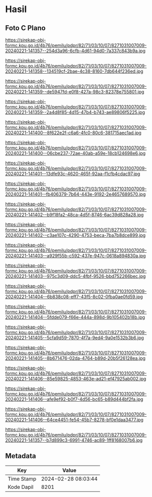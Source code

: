 # Hasil

## Foto C Plano

https://sirekap-obj-formc.kpu.go.id/4b76/pemilu/pdpr/82/71/03/10/07/8271031007009-20240221-141357--254d3a96-6cfb-4d61-94d0-7a337c843b9a.jpg

https://sirekap-obj-formc.kpu.go.id/4b76/pemilu/pdpr/82/71/03/10/07/8271031007009-20240221-141358--134519cf-2bae-4c38-8160-7db644f236ed.jpg

https://sirekap-obj-formc.kpu.go.id/4b76/pemilu/pdpr/82/71/03/10/07/8271031007009-20240221-141359--de5947fd-e0f8-427a-98c3-82378e755801.jpg

https://sirekap-obj-formc.kpu.go.id/4b76/pemilu/pdpr/82/71/03/10/07/8271031007009-20240221-141359--2a4d8f85-4d15-47b4-b743-ae89806f5225.jpg

https://sirekap-obj-formc.kpu.go.id/4b76/pemilu/pdpr/82/71/03/10/07/8271031007009-20240221-141400--8f622e2f-c6a6-4fc0-80c6-381715aec1ad.jpg

https://sirekap-obj-formc.kpu.go.id/4b76/pemilu/pdpr/82/71/03/10/07/8271031007009-20240221-141400--06cbe237-72ae-40ab-a59e-18cb124698e6.jpg

https://sirekap-obj-formc.kpu.go.id/4b76/pemilu/pdpr/82/71/03/10/07/8271031007009-20240221-141401--13dfe93c-4620-465f-92aa-f1cfb4cdac97.jpg

https://sirekap-obj-formc.kpu.go.id/4b76/pemilu/pdpr/82/71/03/10/07/8271031007009-20240221-141401--fb406379-7b64-443e-9192-2e4657689570.jpg

https://sirekap-obj-formc.kpu.go.id/4b76/pemilu/pdpr/82/71/03/10/07/8271031007009-20240221-141402--b9f18fa2-48ca-4d5f-8746-6ac39d828a28.jpg

https://sirekap-obj-formc.kpu.go.id/4b76/pemilu/pdpr/82/71/03/10/07/8271031007009-20240221-141402--c3ae107c-4290-4753-beca-7ba7b8dce899.jpg

https://sirekap-obj-formc.kpu.go.id/4b76/pemilu/pdpr/82/71/03/10/07/8271031007009-20240221-141403--a929f55b-c592-437e-947c-0618a894830a.jpg

https://sirekap-obj-formc.kpu.go.id/4b76/pemilu/pdpr/82/71/03/10/07/8271031007009-20240221-141403--975c3d09-ddc5-4fbf-9526-bbd752266bec.jpg

https://sirekap-obj-formc.kpu.go.id/4b76/pemilu/pdpr/82/71/03/10/07/8271031007009-20240221-141404--6b838c08-eff7-43f5-8c02-0fba0ae0fd59.jpg

https://sirekap-obj-formc.kpu.go.id/4b76/pemilu/pdpr/82/71/03/10/07/8271031007009-20240221-141404--5fdde079-f66e-444a-898d-9b105402b18b.jpg

https://sirekap-obj-formc.kpu.go.id/4b76/pemilu/pdpr/82/71/03/10/07/8271031007009-20240221-141405--5cfa9d59-7870-4f7a-9ed4-9a0e1532b3b6.jpg

https://sirekap-obj-formc.kpu.go.id/4b76/pemilu/pdpr/82/71/03/10/07/8271031007009-20240221-141405--8b671476-02da-4764-b89d-20b5f26128ea.jpg

https://sirekap-obj-formc.kpu.go.id/4b76/pemilu/pdpr/82/71/03/10/07/8271031007009-20240221-141406--85e59825-4853-463e-ad21-ef47925ab002.jpg

https://sirekap-obj-formc.kpu.go.id/4b76/pemilu/pdpr/82/71/03/10/07/8271031007009-20240221-141406--afe9ef92-b0f7-4d56-bc65-b89d444bf2fa.jpg

https://sirekap-obj-formc.kpu.go.id/4b76/pemilu/pdpr/82/71/03/10/07/8271031007009-20240221-141406--64ce4451-fe54-45b7-8278-bf0e1daa3477.jpg

https://sirekap-obj-formc.kpu.go.id/4b76/pemilu/pdpr/82/71/03/10/07/8271031007009-20240221-141357--b7d899c3-6991-4746-ac89-1ff8168007b6.jpg


## Metadata

| Key        | Value               |
| ---------- | ------------------- |
| Time Stamp | 2024-02-28 08:03:44 |
| Kode Dapil | 8201                |



